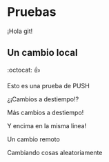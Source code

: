 # Pruebas

¡Hola git!

## Un cambio local
:octocat: :+1:

Esto es una prueba de PUSH

¿¡Cambios a destiempo!?

Más cambios a destiempo!

Y encima en la misma linea!

Un cambio remoto

Cambiando cosas aleatoriamente
